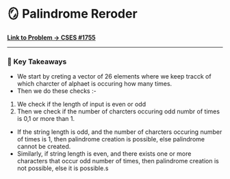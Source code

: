 # 🪞 Palindrome Reroder

**[Link to Problem → CSES #1755](https://cses.fi/problemset/task/1755/)**

--- 
 
### 🧠 Key Takeaways

- We start by creting a vector of 26 elements where we keep tracck of which charcter of alphaet is occuring how many times.
- Then we do these checks :-
 1. We check if the length of input is even or odd
 2. Then we check if the number of charcters occuring odd numbr of times is 0,1 or more than 1.
- If the string length is odd, and the number of charcters occuring number of times is 1, then palindrome creation is possible, else palindrome cannot be created.
- Similarly, if string length is even, and there exists one or more characters that occur odd number of times, then palindrome creation is not possible, else it is possible.s